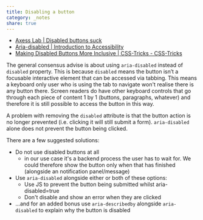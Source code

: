 ```yaml
---
title: Disabling a button
category: _notes
share: true
---
```


- [Axess Lab | Disabled buttons suck](https://axesslab.com/disabled-buttons-suck/)
- [Aria-disabled | Introduction to Accessibility](https://a11y-101.com/development/aria-disabled)
- [Making Disabled Buttons More Inclusive | CSS-Tricks - CSS-Tricks](https://css-tricks.com/making-disabled-buttons-more-inclusive/)

The general consensus advise is about using `aria-disabled` instead of `disabled` property. This is because `disabled` means the button isn’t a focusable interactive element that can be accessed via tabbing. This means a keyboard only user who is using the tab to navigate won't realise there is any button there. Screen readers do have other keyboard controls that go through each piece of content 1 by 1 (buttons, paragraphs, whatever) and therefore it is still possible to access the button in this way. 

A problem with removing the `disabled` attribute is that the button action is no longer prevented (i.e. clicking it will still submit a form). `aria-disabled` alone does not prevent the button being clicked.  

There are a few suggested solutions:
- Do not use disabled buttons at all
	- in our use case it's a backend process the user has to wait for. We could therefore show the button only when that has finished (alongside an notification panel/message)
- Use `aria-disabled` alongside either or both of these options: 
	- Use JS to prevent the button being submitted whilst aria-disabled=true
	- Don't disable and show an error when they are clicked
- ...and for an added bonus use `aria-describedby` alongside `aria-disabled` to explain why the button is disabled